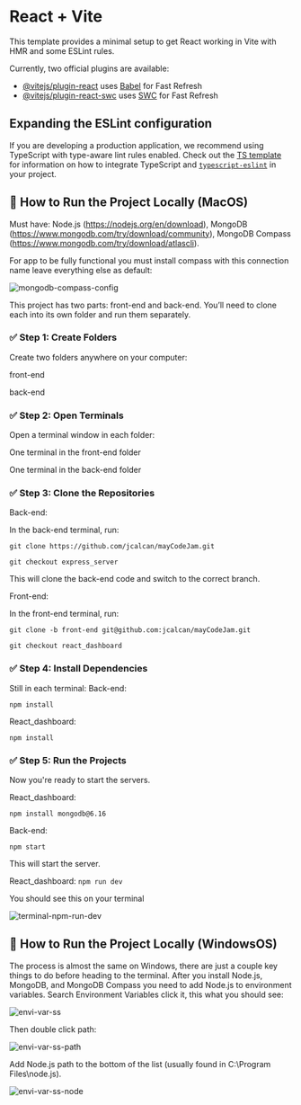 # React + Vite

This template provides a minimal setup to get React working in Vite with HMR and some ESLint rules.

Currently, two official plugins are available:

- [@vitejs/plugin-react](https://github.com/vitejs/vite-plugin-react/blob/main/packages/plugin-react) uses [Babel](https://babeljs.io/) for Fast Refresh
- [@vitejs/plugin-react-swc](https://github.com/vitejs/vite-plugin-react/blob/main/packages/plugin-react-swc) uses [SWC](https://swc.rs/) for Fast Refresh

## Expanding the ESLint configuration

If you are developing a production application, we recommend using TypeScript with type-aware lint rules enabled. Check out the [TS template](https://github.com/vitejs/vite/tree/main/packages/create-vite/template-react-ts) for information on how to integrate TypeScript and [`typescript-eslint`](https://typescript-eslint.io) in your project.

## 🔧 How to Run the Project Locally (MacOS)
Must have: Node.js (https://nodejs.org/en/download),
MongoDB (https://www.mongodb.com/try/download/community), 
MongoDB Compass (https://www.mongodb.com/try/download/atlascli). 

For app to be fully functional you must install compass with this connection name leave everything else as default: 

![mongodb-compass-config](https://github.com/user-attachments/assets/2f6f9c44-4b75-4645-bcab-98d6fecd9a00)


This project has two parts: front-end and back-end. You’ll need to clone each into its own folder and run them separately.

### ✅ Step 1: Create Folders
Create two folders anywhere on your computer:

front-end

back-end

### ✅ Step 2: Open Terminals
Open a terminal window in each folder:

One terminal in the front-end folder

One terminal in the back-end folder

### ✅ Step 3: Clone the Repositories
Back-end:

In the back-end terminal, run:

```git clone https://github.com/jcalcan/mayCodeJam.git```

```git checkout express_server```

This will clone the back-end code and switch to the correct branch.

Front-end:

In the front-end terminal, run:

```git clone -b front-end git@github.com:jcalcan/mayCodeJam.git```

```git checkout react_dashboard```

### ✅ Step 4: Install Dependencies
Still in each terminal:
Back-end:

```npm install```

React_dashboard:

```npm install```

### ✅ Step 5: Run the Projects
Now you're ready to start the servers.


React_dashboard:

```npm install mongodb@6.16```


Back-end:

```npm start```

This will start the server.


React_dashboard:
```npm run dev```

You should see this on your terminal

![terminal-npm-run-dev](https://github.com/user-attachments/assets/18c4e76a-2077-4b18-b0e4-638997576de5)


## 🔧 How to Run the Project Locally (WindowsOS)

The process is almost the same on Windows, there are just a couple key things to do before heading to the terminal. After you install Node.js, MongoDB, and MongoDB Compass you need to add Node.js to environment variables. Search Environment Variables click it, this what you should see: 


![envi-var-ss](https://github.com/user-attachments/assets/9565a15a-4448-4d12-af95-867213ae0185)

Then double click path: 


![envi-var-ss-path](https://github.com/user-attachments/assets/02eff421-736f-428c-bc09-070be348678d)


Add Node.js path to the bottom of the list (usually found in C:\Program Files\node.js).


![envi-var-ss-node](https://github.com/user-attachments/assets/dc5e7476-2cca-4749-943a-eb295fc554d7)
